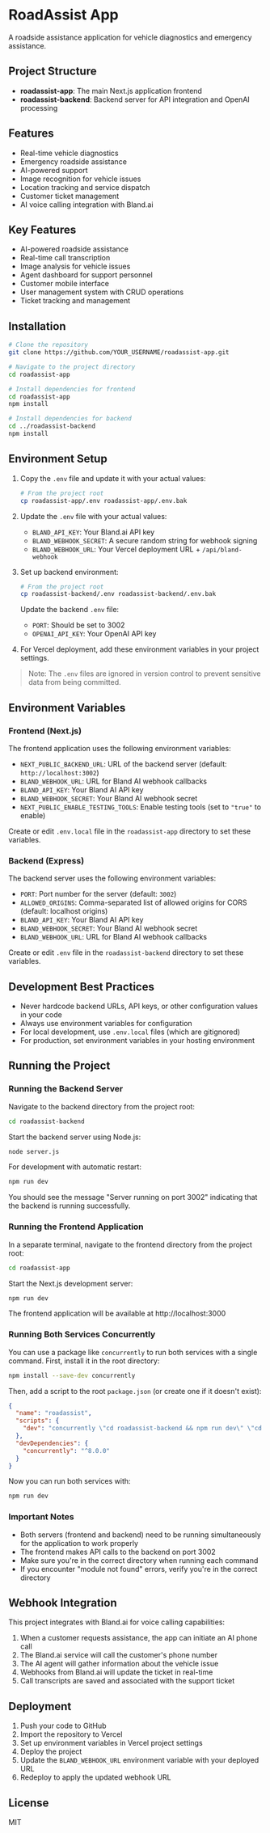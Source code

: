 # RoadAssist App

A roadside assistance application for vehicle diagnostics and emergency assistance.

## Project Structure

- **roadassist-app**: The main Next.js application frontend
- **roadassist-backend**: Backend server for API integration and OpenAI processing

## Features

- Real-time vehicle diagnostics
- Emergency roadside assistance
- AI-powered support
- Image recognition for vehicle issues
- Location tracking and service dispatch
- Customer ticket management
- AI voice calling integration with Bland.ai

## Key Features

- AI-powered roadside assistance
- Real-time call transcription
- Image analysis for vehicle issues
- Agent dashboard for support personnel
- Customer mobile interface
- User management system with CRUD operations
- Ticket tracking and management

## Installation

```bash
# Clone the repository
git clone https://github.com/YOUR_USERNAME/roadassist-app.git

# Navigate to the project directory
cd roadassist-app

# Install dependencies for frontend
cd roadassist-app
npm install

# Install dependencies for backend
cd ../roadassist-backend
npm install
```

## Environment Setup

1. Copy the `.env` file and update it with your actual values:

   ```bash
   # From the project root
   cp roadassist-app/.env roadassist-app/.env.bak
   ```

2. Update the `.env` file with your actual values:

   - `BLAND_API_KEY`: Your Bland.ai API key
   - `BLAND_WEBHOOK_SECRET`: A secure random string for webhook signing
   - `BLAND_WEBHOOK_URL`: Your Vercel deployment URL + `/api/bland-webhook`

3. Set up backend environment:

   ```bash
   # From the project root
   cp roadassist-backend/.env roadassist-backend/.env.bak
   ```

   Update the backend `.env` file:

   - `PORT`: Should be set to 3002
   - `OPENAI_API_KEY`: Your OpenAI API key

4. For Vercel deployment, add these environment variables in your project settings.

> Note: The `.env` files are ignored in version control to prevent sensitive data from being committed.

## Environment Variables

### Frontend (Next.js)

The frontend application uses the following environment variables:

- `NEXT_PUBLIC_BACKEND_URL`: URL of the backend server (default: `http://localhost:3002`)
- `BLAND_WEBHOOK_URL`: URL for Bland AI webhook callbacks
- `BLAND_API_KEY`: Your Bland AI API key
- `BLAND_WEBHOOK_SECRET`: Your Bland AI webhook secret
- `NEXT_PUBLIC_ENABLE_TESTING_TOOLS`: Enable testing tools (set to `"true"` to enable)

Create or edit `.env.local` file in the `roadassist-app` directory to set these variables.

### Backend (Express)

The backend server uses the following environment variables:

- `PORT`: Port number for the server (default: `3002`)
- `ALLOWED_ORIGINS`: Comma-separated list of allowed origins for CORS (default: localhost origins)
- `BLAND_API_KEY`: Your Bland AI API key
- `BLAND_WEBHOOK_SECRET`: Your Bland AI webhook secret
- `BLAND_WEBHOOK_URL`: URL for Bland AI webhook callbacks

Create or edit `.env` file in the `roadassist-backend` directory to set these variables.

## Development Best Practices

- Never hardcode backend URLs, API keys, or other configuration values in your code
- Always use environment variables for configuration
- For local development, use `.env.local` files (which are gitignored)
- For production, set environment variables in your hosting environment

## Running the Project

### Running the Backend Server

Navigate to the backend directory from the project root:

```bash
cd roadassist-backend
```

Start the backend server using Node.js:

```bash
node server.js
```

For development with automatic restart:

```bash
npm run dev
```

You should see the message "Server running on port 3002" indicating that the backend is running successfully.

### Running the Frontend Application

In a separate terminal, navigate to the frontend directory from the project root:

```bash
cd roadassist-app
```

Start the Next.js development server:

```bash
npm run dev
```

The frontend application will be available at http://localhost:3000

### Running Both Services Concurrently

You can use a package like `concurrently` to run both services with a single command. First, install it in the root directory:

```bash
npm install --save-dev concurrently
```

Then, add a script to the root `package.json` (or create one if it doesn't exist):

```json
{
  "name": "roadassist",
  "scripts": {
    "dev": "concurrently \"cd roadassist-backend && npm run dev\" \"cd roadassist-app && npm run dev\""
  },
  "devDependencies": {
    "concurrently": "^8.0.0"
  }
}
```

Now you can run both services with:

```bash
npm run dev
```

### Important Notes

- Both servers (frontend and backend) need to be running simultaneously for the application to work properly
- The frontend makes API calls to the backend on port 3002
- Make sure you're in the correct directory when running each command
- If you encounter "module not found" errors, verify you're in the correct directory

## Webhook Integration

This project integrates with Bland.ai for voice calling capabilities:

1. When a customer requests assistance, the app can initiate an AI phone call
2. The Bland.ai service will call the customer's phone number
3. The AI agent will gather information about the vehicle issue
4. Webhooks from Bland.ai will update the ticket in real-time
5. Call transcripts are saved and associated with the support ticket

## Deployment

1. Push your code to GitHub
2. Import the repository to Vercel
3. Set up environment variables in Vercel project settings
4. Deploy the project
5. Update the `BLAND_WEBHOOK_URL` environment variable with your deployed URL
6. Redeploy to apply the updated webhook URL

## License

MIT
